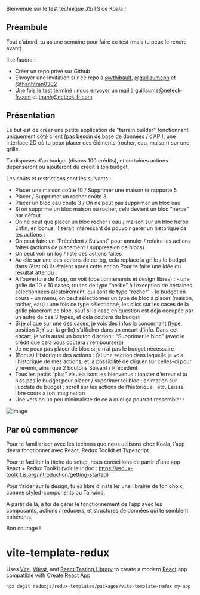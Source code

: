 Bienvenue sur le test technique JS/TS de Koala !

## Préambule

Tout d’abord, tu as une semaine pour faire ce test (mais tu peux le rendre avant).

Il te faudra :

- Créer un repo privé sur Github
- Envoyer une invitation sur ce repo à [@vthibault](https://github.com/vthibault), [@guillaumepn](https://github.com/guillaumepn) et [@thanhtran0302](https://github.com/thanhtran0302)
- Une fois le test terminé : nous envoyer un mail à guillaume@neteck-fr.com et thanh@neteck-fr.com

## Présentation

Le but est de créer une petite application de "terrain builder" fonctionnant uniquement côté client (pas besoin de base de données / d’API), une interface 2D où tu peux placer des éléments (rocher, eau, maison) sur une grille.

Tu disposes d’un budget (disons 100 crédits), et certaines actions dépenseront ou ajouteront du crédit à ton budget.

Les coûts et restrictions sont les suivants :

- Placer une maison coûte 10 / Supprimer une maison te rapporte 5
- Placer / Supprimer un rocher coûte 3
- Placer un bloc eau coûte 3 / On ne peut pas supprimer un bloc eau
- Si on supprime un bloc maison ou rocher, cela devient un bloc “herbe” par défaut
- On ne peut que placer un bloc rocher / eau / maison sur un bloc herbe
  Enfin, en bonus, il serait intéressant de pouvoir gérer un historique de tes actions :
- On peut faire un “Précédent / Suivant” pour annuler / refaire les actions faites (actions de placement / suppression de blocs)
- On peut voir un log / liste des actions faites
- Au clic sur une des actions de ce log, cela replace la grille / le budget dans l’état
  où ils étaient après cette action
  Pour te faire une idée du résultat attendu :
- A l’ouverture de l’app, on voit (positionnements et design libres) : - une grille de 10 x 10 cases, toutes de type “herbe” à l’exception de
  certaines sélectionnées aléatoirement, qui sont de type “rocher” - le budget en cours - un menu, on peut sélectionner un type de bloc à placer (maison, rocher,
  eau) : une fois ce type sélectionné, les clics sur les cases de la grille placeront ce bloc, sauf si la case en question est déjà occupée par un autre de ces 3 types, et cela coûtera du budget
- Si je clique sur une des cases, je vois des infos la concernant (type, position X;Y sur la grille) s’afficher dans un encart d’info. Dans cet encart, je vois aussi un bouton d’action : “Supprimer le bloc” (avec le crédit que cela vous coûtera /
  remboursera)
- Je ne peux pas placer de bloc si je n’ai pas le budget nécessaire
- (Bonus) Historique des actions : j’ai une section dans laquelle je vois l’historique de mes actions, et la
  possibilité de cliquer sur celles-ci pour y revenir, ainsi que 2 boutons Suivant /
  Précédent
- Tous les petits “plus” visuels sont les bienvenus : toaster d’erreur si tu n’as pas le
  budget pour placer / supprimer tel bloc ; animation sur l’update du budget ; scroll
  sur les actions de l’historique ; etc. Laisse libre cours à ton imagination
- Une version un peu minimaliste de ce à quoi ça pourrait ressembler :

![Image](readme.png)

## Par où commencer

Pour te familiariser avec les technos que nous utilisons chez Koala, l’app devra fonctionner avec React, Redux Toolkit et Typescript

Pour te faciliter la tâche du setup, nous conseillons de partir d’une app React + Redux Toolkit (voir leur doc : https://redux-toolkit.js.org/introduction/getting-started)

Pour t’aider sur le design, tu es libre d’installer une librairie de ton choix, comme styled-components ou Tailwind.

A partir de là, à toi de gérer le fonctionnement de l’app avec les composants, actions / reducers, et structures de données qui te semblent cohérents.

Bon courage !

# vite-template-redux

Uses [Vite](https://vitejs.dev/), [Vitest](https://vitest.dev/), and [React Testing Library](https://github.com/testing-library/react-testing-library) to create a modern [React](https://react.dev/) app compatible with [Create React App](https://create-react-app.dev/)

```sh
npx degit reduxjs/redux-templates/packages/vite-template-redux my-app
```

